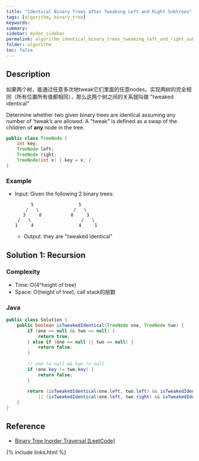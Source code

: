 ```yaml
---
title: "Identical Binary Trees after Tweaking Left and Right Subtrees"
tags: [algorithm, binary_tree]
keywords:
summary:
sidebar: mydoc_sidebar
permalink: algorithm_identical_binary_trees_tweaking_left_and_right_subtrees.html
folder: algorithm
toc: false
---
```


## Description
如果两个树，能通过任意多次地tweak它们里面的任意nodes，实现两树的完全相同（所有位置所有值都相同），那么这两个树之间的关系就叫做 "tweaked identical"

Determine whether two given binary trees are identical assuming any number of ‘tweak’s are allowed. 
A "tweak" is defined as a swap of the children of **any** node in the tree.
```java
public class TreeNode {
    int key;
    TreeNode left;
    TreeNode right;
    TreeNode(int x) { key = x; }
}
```

### Example
* Input: Given the following 2 binary trees:
  ```
        5                 5
      /   \             /   \
     3     8           8     3
   /   \                   /   \
  1     4                 4     1
  ```
  * Output: they are "tweaked identical"

## Solution 1: Recursion

### Complexity
* Time: O(4^height of tree)
* Space: O(height of tree), call stack的层数

### Java
```java
public class Solution {
    public boolean isTweakedIdentical(TreeNode one, TreeNode two) {
        if (one == null && two == null) {
            return true;
        } else if (one == null || two == null) {
            return false;
        }
      
        // one != null && two != null
        if (one.key != two.key) {
            return false;
        }
      
        return (isTweakedIdentical(one.left, two.left) && isTweakedIdentical(one.right, two.right))
            || (isTweakedIdentical(one.left, two.right) && isTweakedIdentical(one.right, two.left));
    }
}
```



## Reference
* [Binary Tree Inorder Traversal [LeetCode]](https://leetcode.com/problems/binary-tree-inorder-traversal/description/)

{% include links.html %}

